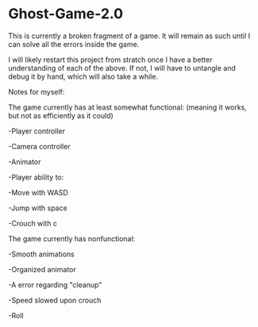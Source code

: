 # Ghost-Game-2.0
 
This is currently a broken fragment of a game. It will remain as such until I can solve all the errors inside the game.


I will likely restart this project from stratch once I have a better understanding of each of the above. If not, I will have to untangle and debug it by hand, which will also take a while.


Notes for myself:

The game currently has at least somewhat functional: (meaning it works, but not as efficiently as it could)

-Player controller

-Camera controller

-Animator

-Player ability to:

  -Move with WASD
  
  -Jump with space
  
  -Crouch with c


The game currently has nonfunctional:

-Smooth animations

-Organized animator

-A error regarding "cleanup"

-Speed slowed upon crouch

-Roll
